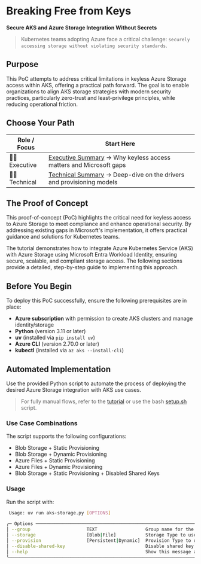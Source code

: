 # Breaking Free from Keys

**Secure AKS and Azure Storage Integration Without Secrets**

> Kubernetes teams adopting Azure face a critical challenge: `securely accessing storage without violating security standards`.

## Purpose

This PoC attempts to address critical limitations in keyless Azure Storage access within AKS, offering a practical path forward. The goal is to enable organizations to align AKS storage strategies with modern security practices, particularly zero-trust and least-privilege principles, while reducing operational friction.

## Choose Your Path

| Role / Focus | Start Here |
|--------------|------------|
| 🧑‍💼 Executive | [Executive Summary](docs/executive_summary.md) → Why keyless access matters and Microsoft gaps |
| 🧑‍💻 Technical | [Technical Summary](docs/technical_overview.md) → Deep-dive on the drivers and provisioning models |

## The Proof of Concept

This proof-of-concept (PoC) highlights the critical need for keyless access to Azure Storage to meet compliance and enhance operational security. By addressing existing gaps in Microsoft's implementation, it offers practical guidance and solutions for Kubernetes teams. 

The tutorial demonstrates how to integrate Azure Kubernetes Service (AKS) with Azure Storage using Microsoft Entra Workload Identity, ensuring secure, scalable, and compliant storage access. The following sections provide a detailed, step-by-step guide to implementing this approach.


## Before You Begin

To deploy this PoC successfully, ensure the following prerequisites are in place:

- **Azure subscription** with permission to create AKS clusters and manage identity/storage
- **Python** (version 3.11 or later)
- **uv** (installed via `pip install uv`)
- **Azure CLI** (version 2.70.0 or later)
- **kubectl** (installed via `az aks --install-cli`)

## Automated Implementation

Use the provided Python script to automate the process of deploying the desired Azure Storage integration with AKS use cases.

> For fully manual flows, refer to the [tutorial](docs/tutorial.md) or use the bash [setup.sh](scripts/setup.sh) script.

### Use Case Combinations
The script supports the following configurations:
- Blob Storage + Static Provisioning
- Blob Storage + Dynamic Provisioning
- Azure Files + Static Provisioning
- Azure Files + Dynamic Provisioning
- Blob Storage + Static Provisioning + Disabled Shared Keys

### Usage
Run the script with:

```bash
 Usage: uv run aks-storage.py [OPTIONS]
                                                                                                                                                
╭─ Options ──────────────────────────────────────────────────────────────────────────────────────────────────────────╮
│ --group                     TEXT                  Group name for the settings [default: aks-storage-poc]           │
│ --storage                   [Blob|File]           Storage Type to use (Blob or File) [default: None]               │
│ --provision                 [Persistent|Dynamic]  Provision Type to use (Persistent or Dynamic) [default: None]    │
│ --disable-shared-key                              Disable shared key access on the storage account.                │
│ --help                                            Show this message and exit.                                      │
╰────────────────────────────────────────────────────────────────────────────────────────────────────────────────────╯
```
